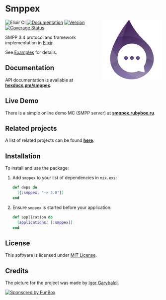 # Smppex

<img align="right" width="192" height="192"
     alt="Smppex avatar: Elixir logo with a chat bubble"
     src="./logo.png">

![Elixir CI](https://github.com/funbox/smppex/workflows/Elixir%20CI/badge.svg)
[![Documentation](https://img.shields.io/badge/docs-hexpm-blue.svg)](http://hexdocs.pm/smppex)
[![Version](https://img.shields.io/hexpm/v/smppex.svg)](https://hex.pm/packages/smppex)
[![Coverage Status](https://coveralls.io/repos/github/funbox/smppex/badge.svg?branch=master&1504538909)](https://coveralls.io/github/funbox/smppex?branch=master)

SMPP 3.4 protocol and framework implementation in [Elixir](http://elixir-lang.org).

See [Examples](https://hexdocs.pm/smppex/SMPPEX.html) for details.

## Documentation

API documentation is available at **[hexdocs.pm/smppex](http://hexdocs.pm/smppex)**.

## Live Demo

There is a simple online demo MC (SMPP server) at **[smppex.rubybox.ru](http://smppex.rubybox.ru)**.

## Related projects

A list of related projects can be found **[here](https://hexdocs.pm/smppex/projects.html)**.

## Installation

To install and use the package:

1. Add `smppex` to your list of dependencies in `mix.exs`:

   ```elixir
   def deps do
     [{:smppex, "~> 3.0"}]
   end
   ```

2. Ensure `smppex` is started before your application:

   ```elixir
   def application do
     [applications: [:smppex]]
   end
   ```

## License

This software is licensed under [MIT License](LICENSE).

## Credits

The picture for the project was made by [Igor Garybaldi](http://pandabanda.com/).

[![Sponsored by FunBox](https://funbox.ru/badges/sponsored_by_funbox_centered.svg)](https://funbox.ru)
